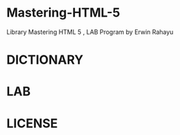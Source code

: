 # Mastering-HTML-5

Library Mastering HTML 5 , LAB Program by Erwin Rahayu

# DICTIONARY

# LAB

# LICENSE

#
